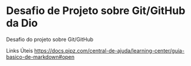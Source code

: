# Desafio de Projeto sobre Git/GitHub da Dio
Desafio do projeto sobre  Git/GitHub

Links Úteis
https://docs.pipz.com/central-de-ajuda/learning-center/guia-basico-de-markdown#open
